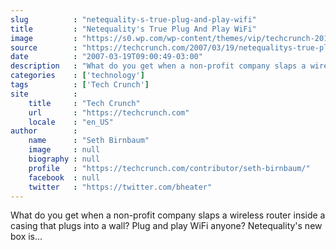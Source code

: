 ```yaml
---
slug          : "netequality-s-true-plug-and-play-wifi"
title         : "Netequality's True Plug And Play WiFi"
image         : "https://s0.wp.com/wp-content/themes/vip/techcrunch-2013/assets/images/techcrunch.opengraph.default.png"
source        : "https://techcrunch.com/2007/03/19/netequalitys-true-plug-and-play-wifi/"
date          : "2007-03-19T09:00:49-03:00"
description   : "What do you get when a non-profit company slaps a wireless router inside a casing that plugs into a wall? Plug and play WiFi anyone? Netequality's new box is..."
categories    : ['technology']
tags          : ['Tech Crunch']
site          :
    title     : "Tech Crunch"
    url       : "https://techcrunch.com"
    locale    : "en_US"
author        :
    name      : "Seth Birnbaum"
    image     : null
    biography : null
    profile   : "https://techcrunch.com/contributor/seth-birnbaum/"
    facebook  : null
    twitter   : "https://twitter.com/bheater"
---
```


What do you get when a non-profit company slaps a wireless router inside a casing that plugs into a wall? Plug and play WiFi anyone? Netequality's new box is...
